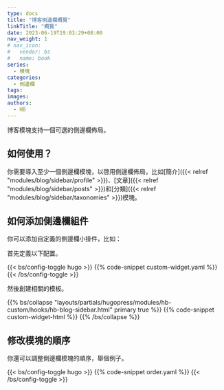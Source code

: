 ```yaml
---
type: docs
title: "博客側邊欄概覽"
linkTitle: "概覽"
date: 2023-06-19T19:03:29+08:00
nav_weight: 1
# nav_icon:
#   vendor: bs
#   name: book
series:
  - 模塊
categories:
  - 側邊欄
tags:
images:
authors:
  - HB
---
```


博客模塊支持一個可選的側邊欄佈局。

<!--more-->

## 如何使用？

你需要導入至少一個側邊欄模塊，以啓用側邊欄佈局，比如[簡介]({{< relref "modules/blog/sidebar/profile" >}})、[文章]({{< relref "modules/blog/sidebar/posts" >}})和[分類]({{< relref "modules/blog/sidebar/taxonomies" >}})模塊。

## 如何添加側邊欄組件

你可以添加自定義的側邊欄小掛件，比如：

首先定義以下配置。

{{< bs/config-toggle hugo >}}
{{% code-snippet custom-widget.yaml %}}
{{< /bs/config-toggle >}}

然後創建相關的模板。

{{% bs/collapse "layouts/partials/hugopress/modules/hb-custom/hooks/hb-blog-sidebar.html" primary true %}}
{{% code-snippet custom-widget-html %}}
{{% /bs/collapse %}}

## 修改模塊的順序

你還可以調整側邊欄模塊的順序，舉個例子。

{{< bs/config-toggle hugo >}}
{{% code-snippet order.yaml %}}
{{< /bs/config-toggle >}}
